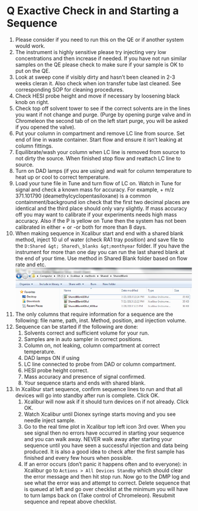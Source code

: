 # Q Exactive Check in and Starting a Sequence

1. Please consider if you need to run this on the QE or if another system would work. 
2. The instrument is highly sensitive please try injecting very low concentrations and then increase if needed. If you have not run similar samples on the QE please check to make sure if your sample is OK to put on the QE.
3. Look at sweep cone if visibly dirty and hasn’t been cleaned in 2-3 weeks cleran it. Also check when ion transfer tube last cleaned. See corresponding SOP for cleaning procedures. 
4. Check HESI probe height and move if necessary by loosening black knob on right. 
5. Check top off solvent tower to see if the correct solvents are in the lines you want if not change and purge. \(Purge by opening purge valve and in Chromeleon the second tab of on the left start purge, you will be asked if you opened the valve\). 
6. Put your column in compartment and remove LC line from source. Set end of line in waste container. Start flow and ensure it isn’t leaking at column fittings. 
7. Equilibrate/wash your column when LC line is removed from source to not dirty the source. When finished stop flow and reattach LC line to source.
8. Turn on DAD lamps \(if you are using\) and wait for column temperature to heat up or cool to correct temperature. 
9. Load your tune file in Tune and turn flow of LC on. Watch in Tune for signal and check a known mass for accuracy. For example, + m/z 371.101790 \(deamethylcyclopentasiloxane\) is a common containment/background ion check that the first two decimal places are identical and the third place should only vary slightly. If mass accuracy off you may want to calibrate if your experiments needs high mass accuracy. Also if the P is yellow on Tune then the system has not been calibrated in either + or -or both for more than 8 days. 
10. When making sequence in Xcalibur start and end with a shared blank method, inject 10 ul of water \(check RA1 tray position\) and save file to the `D:Shared &gt; Shared\_blanks &gt;monthyear` folder. If you have the instrument for more than one day you can run the last shared blank at the end of your time. Use method in Shared Blank folder based on flow rate and etc. 
    ![](/images/MS_check_in_and_starting_a_sequence-image01.png)
11. The only columns that require information for a sequence are the following: 
    file name, path, inst. Method, position, and injection volume. 
12. Sequence can be started if the following are done:
    1. Solvents correct and sufficient volume for your run.
    2. Samples are in auto sampler in correct positions.
    3. Column on, not leaking, column compartment at correct temperature.
    4. DAD lamps ON if using
    5. LC line connected to probe from DAD or column compartment.
    6. HESI probe height correct.
    7. Mass accuracy and presence of signal confirmed. 
    8. Your sequence starts and ends with shared blank. 
13. In Xcalibur start sequence, confirm sequence lines to run and that all devices will go into standby after run is complete. Click OK.
    1. Xcalibur will now ask if it should turn devices on if not already. Click OK. 
    2. Watch Xcalibur until Dionex syringe starts moving and you see needle inject sample. 
    3. Go to the real time plot in Xcalibur top left icon 3rd over. When you see signal then no errors have occurred in starting your sequence and you can walk away. NEVER walk away after starting your sequence until you have seen a successful injection and data being produced. It is also a good idea to check after the first sample has finished and every few hours when possible. 
    4. If an error occurs \(don’t panic it happens often and to everyone\): in Xcalibur go to `Actions > All Devices Standby` which should clear the error message and then hit stop run. Now go to the DMP log and see what the error was and attempt to correct.  Delete sequence that is queued at left and go over checklist at the minimum you will have to turn lamps back on \(Take control of Chromeleon\).  Resubmit sequence and repeat above checklist. 




